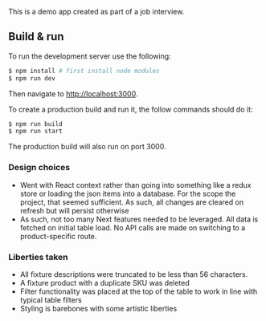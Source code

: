 This is a demo app created as part of a job interview.

## Build & run

To run the development server use the following:

```bash
$ npm install # first install node modules
$ npm run dev
```

Then navigate to [http://localhost:3000](http://localhost:3000).

To create a production build and run it, the follow commands should do it:

```bash
$ npm run build
$ npm run start
```

The production build will also run on port 3000.

### Design choices

- Went with React context rather than going into something like a redux store or loading the json items into a database. For the scope the project, that seemed sufficient. As such, all changes are cleared on refresh but will persist otherwise
- As such, not too many Next features needed to be leveraged. All data is fetched on initial table load. No API calls are made on switching to a product-specific route.

### Liberties taken

- All fixture descriptions were truncated to be less than 56 characters.
- A fixture product with a duplicate SKU was deleted
- Filter functionality was placed at the top of the table to work in line with typical table filters
- Styling is barebones with some artistic liberties
